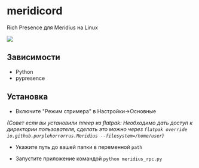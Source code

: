 # meridicord
Rich Presence для Meridius на Linux

![](https://habrastorage.org/webt/ut/iu/bd/utiubdcfwf4c8n9d7j48nfe529e.jpeg)

## Зависимости

- Python
- pypresence

## Установка

- Включите "Режим стримера" в Настройки->Основные

*(Совет если вы установили плеер из flatpak: Необходимо дать доступ к директории пользователя, сделать это можно через `flatpak override io.github.purplehorrorrus.Meridius --filesystem=/home/user`)*

- Укажите путь до вашей папки в переменной `path`

- Запустите приложение командой `python meridius_rpc.py`
